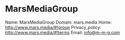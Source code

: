 
# MarsMediaGroup

Name: MarsMediaGroup
Domain: mars.media
Home: http://www.mars.media/#!group
Privacy_policy: http://www.mars.media/#!terms
Email: info@m-m-g.com
